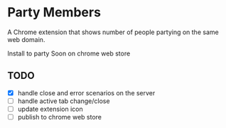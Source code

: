 # Party Members

A Chrome extension that shows number of people partying on the same web domain.

Install to party
Soon on chrome web store

## TODO

- [x] handle close and error scenarios on the server
- [ ] handle active tab change/close
- [ ] update extension icon
- [ ] publish to chrome web store
